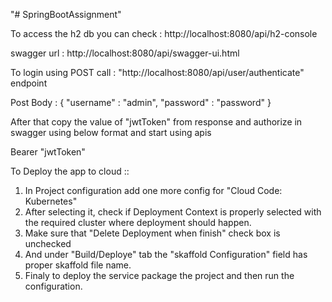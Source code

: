 "# SpringBootAssignment" 

To access the h2 db you can check  : http://localhost:8080/api/h2-console

swagger url : http://localhost:8080/api/swagger-ui.html

To login using POST call :  "http://localhost:8080/api/user/authenticate" endpoint

Post Body : 
{
    "username" : "admin",
    "password" : "password"
}

After that copy the value of "jwtToken" from response and authorize in swagger using below format and start using apis

Bearer "jwtToken"



To Deploy the app to cloud ::
1) In Project configuration add one more config for "Cloud Code: Kubernetes"
2) After selecting it, check if Deployment Context is properly selected with the required cluster where deployment should happen.
3) Make sure that "Delete Deployment when finish" check box is unchecked 
4) And under "Build/Deploye" tab the "skaffold Configuration" field has proper skaffold file name.
5) Finaly to deploy the service package the project and then run the configuration.

